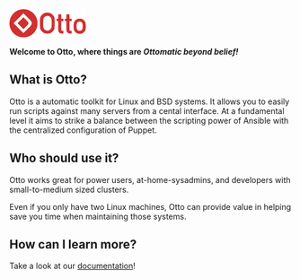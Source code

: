 <img src="https://raw.githubusercontent.com/ecnepsnai/otto/pre-release/frontend/img/full_light.png" height="50px" alt="otto">

**Welcome to Otto, where things are *Ottomatic beyond belief!***

## What is Otto?

Otto is a automatic toolkit for Linux and BSD systems. It allows you to easily run scripts against many servers from a cental interface. At a fundamental level it aims to strike a balance between the scripting power of Ansible with the centralized configuration of Puppet.

## Who should use it?

Otto works great for power users, at-home-sysadmins, and developers with small-to-medium sized clusters.

Even if you only have two Linux machines, Otto can provide value in helping save you time when maintaining those systems.

## How can I learn more?

Take a look at our [documentation](https://github.com/ecnepsnai/otto/tree/pre-release/docs)!
